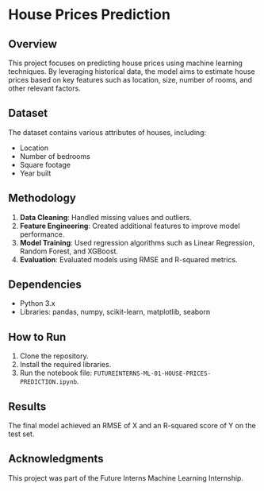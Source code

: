 # House Prices Prediction

## Overview
This project focuses on predicting house prices using machine learning techniques. By leveraging historical data, the model aims to estimate house prices based on key features such as location, size, number of rooms, and other relevant factors.

## Dataset
The dataset contains various attributes of houses, including:
- Location
- Number of bedrooms
- Square footage
- Year built

## Methodology
1. **Data Cleaning**: Handled missing values and outliers.
2. **Feature Engineering**: Created additional features to improve model performance.
3. **Model Training**: Used regression algorithms such as Linear Regression, Random Forest, and XGBoost.
4. **Evaluation**: Evaluated models using RMSE and R-squared metrics.

## Dependencies
- Python 3.x
- Libraries: pandas, numpy, scikit-learn, matplotlib, seaborn

## How to Run
1. Clone the repository.
2. Install the required libraries.
3. Run the notebook file: `FUTUREINTERNS-ML-01-HOUSE-PRICES-PREDICTION.ipynb`.

## Results
The final model achieved an RMSE of X and an R-squared score of Y on the test set.

## Acknowledgments
This project was part of the Future Interns Machine Learning Internship.
